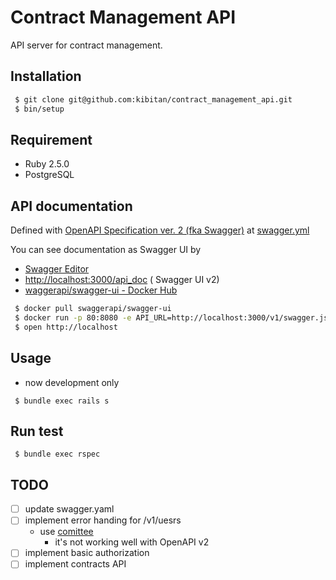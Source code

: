 # Contract Management API

API server for contract management.

## Installation

```bash
 $ git clone git@github.com:kibitan/contract_management_api.git
 $ bin/setup
```

## Requirement

 * Ruby 2.5.0
 * PostgreSQL

## API documentation

Defined with [OpenAPI Specification ver. 2 (fka Swagger)](https://github.com/OAI/OpenAPI-Specification/blob/master/versions/2.0.md) at [swagger.yml](config/swagger.yml)

You can see documentation as Swagger UI by
 * [Swagger Editor](https://editor.swagger.io/?url=https://raw.githubusercontent.com/kibitan/contract_management_api/master/config/swagger.yml)
 * [http://localhost:3000/api_doc](http://localhost:3000/api_doc) ( Swagger UI v2)
 * [waggerapi/swagger-ui - Docker Hub](https://hub.docker.com/r/swaggerapi/swagger-ui/)

  ```bash
   $ docker pull swaggerapi/swagger-ui
   $ docker run -p 80:8080 -e API_URL=http://localhost:3000/v1/swagger.json swaggerapi/swagger-ui
   $ open http://localhost
  ```

## Usage

 * now development only

```
 $ bundle exec rails s
```

## Run test

```
 $ bundle exec rspec
```

## TODO
 - [ ] update swagger.yaml
 - [ ] implement error handing for /v1/uesrs
   - use [comittee](https://github.com/interagent/committee)
     - it's not working well with OpenAPI v2
 - [ ] implement basic authorization
 - [ ] implement contracts API
